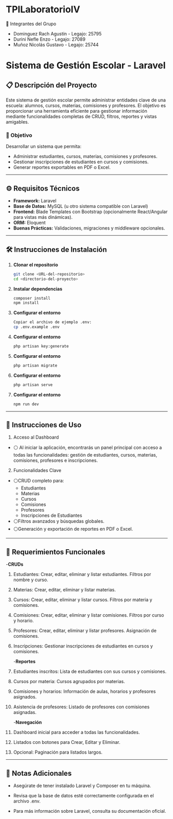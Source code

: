 # TPILaboratorioIV

👥 Integrantes del Grupo
- Dominguez Rach Agustín - Legajo: 25795
- Durini Nefle Enzo - Legajo: 27089
- Muñoz Nicolás Gustavo - Legajo: 25744

# Sistema de Gestión Escolar - Laravel

## 📋 Descripción del Proyecto
Este sistema de gestión escolar permite administrar entidades clave de una escuela: alumnos, cursos, materias, comisiones y profesores. El objetivo es proporcionar una herramienta eficiente para gestionar información mediante funcionalidades completas de CRUD, filtros, reportes y vistas amigables.

### 🎯 Objetivo
Desarrollar un sistema que permita:
- Administrar estudiantes, cursos, materias, comisiones y profesores.
- Gestionar inscripciones de estudiantes en cursos y comisiones.
- Generar reportes exportables en PDF o Excel.

---

## ⚙️ Requisitos Técnicos
- **Framework:** Laravel
- **Base de Datos:** MySQL (u otro sistema compatible con Laravel)
- **Frontend:** Blade Templates con Bootstrap (opcionalmente React/Angular para vistas más dinámicas).
- **ORM:** Eloquent
- **Buenas Prácticas:** Validaciones, migraciones y middleware opcionales.

---

## 🛠️ Instrucciones de Instalación

1. **Clonar el repositorio**
   ```bash
   git clone <URL-del-repositorio>
   cd <directorio-del-proyecto>
   ```
2. **Instalar dependencias**
   ```bash
   composer install
   npm install
   ```
3. **Configurar el entorno**
   ```bash
   Copiar el archivo de ejemplo .env:
   cp .env.example .env
   ```
4. **Configurar el entorno**
   ```bash
   php artisan key:generate
   ```
5. **Configurar el entorno**
   ```bash
   php artisan migrate
   ```
6. **Configurar el entorno**
   ```bash
   php artisan serve
   ```
7. **Configurar el entorno**
   ```bash
   npm run dev
   ```
___

## 🚀 Instrucciones de Uso
1. Acceso al Dashboard
- ⚪ Al iniciar la aplicación, encontrarás un panel principal con acceso a todas las funcionalidades: gestión de estudiantes, cursos, materias, comisiones, profesores e inscripciones.

2. Funcionalidades Clave
- ⚪CRUD completo para:
   * Estudiantes
   * Materias
   * Cursos
   * Comisiones
   * Profesores
   * Inscripciones de Estudiantes
- ⚪Filtros avanzados y búsquedas globales.
- ⚪Generación y exportación de reportes en PDF o Excel.
   
___

## 📑 Requerimientos Funcionales

-**CRUDs**
   
1. Estudiantes: Crear, editar, eliminar y listar estudiantes. Filtros por nombre y curso.
      
2. Materias: Crear, editar, eliminar y listar materias.
      
3. Cursos: Crear, editar, eliminar y listar cursos. Filtros por materia y comisiones.
      
4. Comisiones: Crear, editar, eliminar y listar comisiones. Filtros por curso y horario.

5. Profesores: Crear, editar, eliminar y listar profesores. Asignación de comisiones.
      
6. Inscripciones: Gestionar inscripciones de estudiantes en cursos y comisiones.

   -**Reportes**
   
1. Estudiantes inscritos: Lista de estudiantes con sus cursos y comisiones.
      
2. Cursos por materia: Cursos agrupados por materias.
      
3. Comisiones y horarios: Información de aulas, horarios y profesores asignados.
      
4. Asistencia de profesores: Listado de profesores con comisiones asignadas.
      

   -**Navegación**
   
1. Dashboard inicial para acceder a todas las funcionalidades.
      
2. Listados con botones para Crear, Editar y Eliminar.
      
3. Opcional: Paginación para listados largos.

___

## 🧾 Notas Adicionales

   - Asegúrate de tener instalado Laravel y Composer en tu máquina.
     
   - Revisa que la base de datos esté correctamente configurada en el archivo .env.
     
   - Para más información sobre Laravel, consulta su documentación oficial.
     


